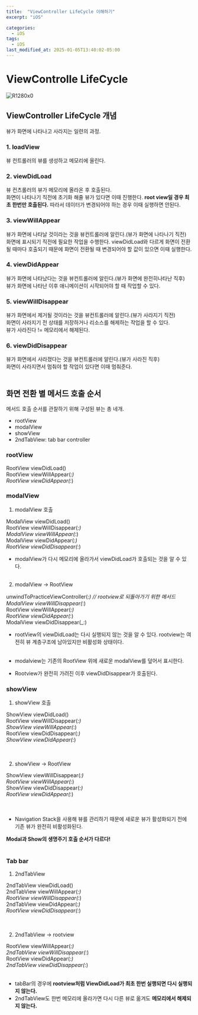 ```yaml
---
title:  "ViewController LifeCycle 이해하기"
excerpt: "iOS"

categories:
  - iOS
tags:
  - iOS
last_modified_at: 2025-01-05T13:40:02-05:00
---
```


# ViewControlle LifeCycle

![R1280x0](https://github.com/user-attachments/assets/89e5ff68-6a86-48da-96fd-31e98284ce7d)

## ViewController LifeCycle 개념
뷰가 화면에 나타나고 사라지는 일련의 과정.

### 1. loadView
뷰 컨트롤러의 뷰를 생성하고 메모리에 올린다.


### 2. viewDidLoad
뷰 컨츠롤러의 뷰가 메모리에 올라온 후 호출된다.<br>
화면이 나타나기 직전에 초기화 해줄 뷰가 있다면 이때 진행한다. **root view일 경우 최초 한번만 호출된다.** 
따라서 데이터가 변경되어야 하는 경우 이때 실행하면 안된다. 


### 3. viewWillAppear
뷰가 화면에 나타날 것이라는 것을 뷰컨트롤러에 알린다.(뷰가 화면에 나타나기 직전)<br>
화면에 표시되기 직전에 필요한 작업을 수행한다. viewDidLoad와 다르게 화면이 전환될 때마다 호출되기 때문에 화면이 전환될 때 변경되어야 할 값이 있으면 이때 실행한다.


### 4. viewDidAppear
뷰가 화면에 나타났다는 것을 뷰컨트롤러에 알린다.(뷰가 화면에 완전히나타난 직후)<br>
뷰가 화면에 나타난 이후 애니메이션이 시작되어야 할 때 작업할 수 있다.

### 5. viewWillDisappear
뷰가 화면에서 제거될 것이라는 것을 뷰컨트롤러에 알린다.(뷰가 사라지기 직전)<br>
화면이 사라지기 전 상태를 저장하거나 리소스를 해제하는 작업을 할 수 있다.<br>
뷰가 사라진다 != 메모리에서 해제된다.

### 6. viewDidDisappear
뷰가 화면에서 사라졌다는 것을 뷰컨트롤러에 알린다.(뷰가 사라진 직후)<br>
화면이 사라지면서 멈춰야 할 작업이 있다면 이때 멈춰준다.
<br><br>


## 화면 전환 별 메서드 호출 순서
메서드 호출 순서를 관찰하기 위해 구성된 뷰는 총 네개.<br>
- rootView
- modalView
- showView
- 2ndTabView: tab bar controller

### rootView 

RootView viewDidLoad()<br>
RootView viewWillAppear(_:)<br>
RootView viewDidAppear(_:)<br>

### modalView
1) modalView 호출

ModalView viewDidLoad()<br>
RootView viewWillDisappear(_:)<br>
ModalView viewWillAppear(_:)<br>
ModalView viewDidAppear(_:)<br>
RootView viewDidDisappear(_:)<br>

- modalView가 다시 메모리에 올라가서 viewDidLoad가 호출되는 것을 알 수 있다.
<br><br>

2) modalView -> RootView

unwindToPracticeViewController(_:) // rootview로 되돌아가기 위한 메서드<br>
ModalView viewWillDisappear(_:)<br>
RootView viewWillAppear(_:)<br>
RootView viewDidAppear(_:)<br>
ModalView viewDidDisappear(_:)<br>

- rootView의 viewDidLoad는 다시 실행되지 않는 것을 알 수 있다. rootview는 여전히 뷰 계층구조에 남아있지만 비활성화 상태이다.
<br><br>

- modalview는 기존의 RootView 위에 새로운 modalView를 덮어서 표시한다. 
- Rootview가 완전히 가려진 이후 viewDidDisappear가 호출된다.

### showView

1) showView 호출

ShowView viewDidLoad()<br>
RootView viewWillDisappear(_:)<br>
ShowView viewWillAppear(_:)<br>
RootView viewDidDisappear(_:)<br>
ShowView viewDidAppear(_:)<br>
<br><br>

2) showView -> RootView

ShowView viewWillDisappear(_:)<br>
RootView viewWillAppear(_:)<br>
ShowView viewDidDisappear(_:)<br>
RootView viewDidAppear(_:)<br>
<br><br>

- Navigation Stack을 사용해 뷰를 관리하기 때문에 새로운 뷰가 활성화되기 전에 기존 뷰가 완전히 비활성화된다.

**Modal과 Show의 생명주기 호출 순서가 다르다!**
<br><br>

### Tab bar

1) 2ndTabView

2ndTabView viewDidLoad()<br>
2ndTabView viewWillAppear(_:)<br>
RootView viewWillDisappear(_:)<br>
2ndTabView viewDidAppear(_:)<br>
RootView viewDidDisappear(_:)<br>
<br><br>

2) 2ndTabView -> rootview

RootView viewWillAppear(_:)<br>
2ndTabView viewWillDisappear(_:)<br>
RootView viewDidAppear(_:)<br>
2ndTabView viewDidDisappear(_:)<br>
<br>


- tabBar의 경우에 **rootview처럼 ViewDidLoad가 최초 한번 실행되면 다시 실행되지 않는다.**
- 2ndTabView도 한번 메모리에 올라가면 다시 다른 뷰로 옮겨도 **메모리에서 해제되지 않는다.**




